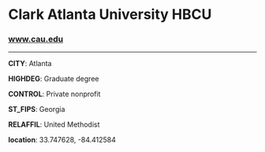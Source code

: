 # Clark Atlanta University HBCU
### www.cau.edu
---
**CITY**: Atlanta

**HIGHDEG**: Graduate degree

**CONTROL**: Private nonprofit

**ST_FIPS**: Georgia

**RELAFFIL**: United Methodist

**location**: 33.747628, -84.412584